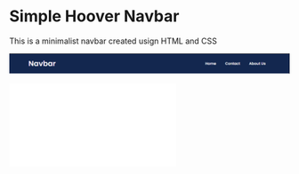 # Simple Hoover Navbar

This is a minimalist navbar created usign HTML and CSS

![simple navbar](navbar.png)

![hoover navbar](hoover.md)

